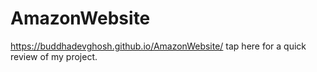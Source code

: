 # AmazonWebsite

https://buddhadevghosh.github.io/AmazonWebsite/ tap here for a quick review of my project.
